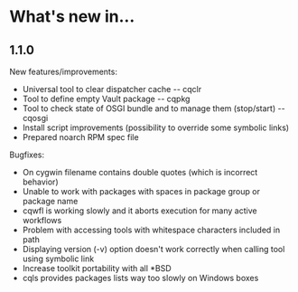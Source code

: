 What's new in...
================

1.1.0
-----

New features/improvements:

* Universal tool to clear dispatcher cache -- cqclr
* Tool to define empty Vault package -- cqpkg
* Tool to check state of OSGI bundle and to manage them (stop/start) -- cqosgi
* Install script improvements (possibility to override some symbolic links)
* Prepared noarch RPM spec file

Bugfixes:

* On cygwin filename contains double quotes (which is incorrect behavior)
* Unable to work with packages with spaces in package group or package name
* cqwfl is working slowly and it aborts execution for many active workflows
* Problem with accessing tools with whitespace characters included in path
* Displaying version (-v) option doesn't work correctly when calling tool using 
  symbolic link
* Increase toolkit portability with all *BSD
* cqls provides packages lists way too slowly on Windows boxes

